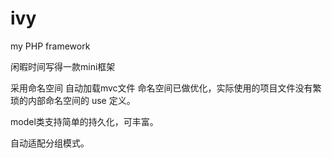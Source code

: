 ivy
===

my PHP framework 

闲暇时间写得一款mini框架

采用命名空间 自动加载mvc文件 命名空间已做优化，实际使用的项目文件没有繁琐的内部命名空间的 use 定义。

model类支持简单的持久化，可丰富。

自动适配分组模式。
